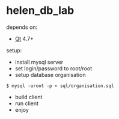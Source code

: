 helen_db_lab
============
depends on:
 * [Qt](http://qt.gitorious.org) 4.7+

setup:
 * install mysql server
 * set login/password to root/root
 * setup database organisation
```
$ mysql -uroot -p < sql/organisation.sql
```
 * build client
 * run client
 * enjoy
